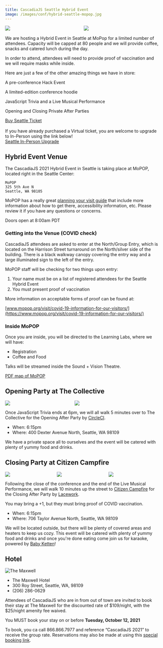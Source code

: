 ```yaml
---
title: CascadiaJS Seattle Hybrid Event
image: /images/conf/hybrid-seattle-mopop.jpg
---
```

<div style="display:flex;margin-bottom:16px;">
    <div style="width:49%;margin-right:2%"><img src="/images/conf/hybrid-seattle-mopop.jpg"/></div>
    <div style="width:49%"><img src="/images/conf/mopop-theatre.jpg"/></div>
</div>

We are hosting a Hybrid Event in Seattle at MoPop for a limited number of attendees. Capacity will be capped at 80 people and we will provide coffee, snacks and catered lunch during the day.

<p class="highlight warning">In order to attend, attendees will need to provide proof of vaccination and we will require masks while inside.</p>

Here are just a few of the other amazing things we have in store:

<i class="fas fa-gamepad"></i> A pre-conference Hack Event

<i class="fas fa-gifts"></i> A limited-edition conference hoodie

<i class="fas fa-turntable"></i> JavaScript Trivia and a Live Musical Performance

<i class="fas fa-glass-cheers"></i> Opening and Closing Private After Parties

<div class="cta"><a href="https://ti.to/event-loop/cascadiajs-2021">Buy Seattle Ticket</a></div>

<br/>
If you have already purchased a Virtual ticket, you are welcome to upgrade to In-Person using the link below!

<div class="cta secondary"><a href="https://ti.to/event-loop/cascadiajs-2021/with/ocoqz2cqwbq" title="Seattle ticket upgrade">Seattle In-Person Upgrade</a></div>


## Hybrid Event Venue
The CascadiaJS 2021 Hybrid Event in Seattle is taking place at MoPOP, located right in the Seattle Center:

```
MoPOP
325 5th Ave N
Seattle, WA 98105
```

MoPOP has a really great [planning your visit guide](https://www.mopop.org//visit/plan-your-visit/) that include more information about how to get there, accessibility information, etc. Please review it if you have any questions or concerns.

<span class="highlight warning">Doors open at 8:00am PDT</span>

### Getting into the Venue (COVID check)

CascadiaJS attendees are asked to enter at the North/Group Entry, which is located on the Harrison Street turnaround on the North/silver side of the building. There is a black walkway canopy covering the entry way and a large illuminated sign to the left of the entry.

MoPOP staff will be checking for two things upon entry:

1. Your name must be on a list of registered attendees for the Seattle Hybrid Event
2. You must present proof of vaccination

More information on acceptable forms of proof can be found at:

[www.mopop.org/visit/covid-19-information-for-our-visitors/](https://www.mopop.org/visit/covid-19-information-for-our-visitors/)

### Inside MoPOP

Once you are inside, you will be directed to the Learning Labs, where we will have:
- Registration
- Coffee and Food

Talks will be streamed inside the Sound + Vision Theatre.

[PDF map of MoPOP](https://www.mopop.org/media/8398/museum_map.pdf)

## Opening Party at The Collective

<div style="display:flex">
    <div style="width:44%;margin-right:1%"><img src="https://static.wixstatic.com/media/bef94c_41895d0b3e264c52a45158835898b87a~mv2.jpg/v1/fill/w_972,h_800,al_r,q_85,usm_4.00_1.00_0.00/bef94c_41895d0b3e264c52a45158835898b87a~mv2.webp"/></div>
    <div style="width:54.5%;"><img src="https://static.wixstatic.com/media/bef94c_80e7ca696ac74be5a0c3c5637ccf3171~mv2.png/v1/fill/w_674,h_447,q_90/bef94c_80e7ca696ac74be5a0c3c5637ccf3171~mv2.png"/></div>
</div>

Once JavaScript Trivia ends at 6pm, we will all walk 5 minutes over to The Collective for the Opening After Party by [CircleCI](/sponsors/circleci).

* When: 6:15pm
* Where: 400 Dexter Avenue North, Seattle, WA 98109

We have a private space all to ourselves and the event will be catered with plenty of yummy food and drinks.

## Closing Party at Citizen Campfire

<div style="display:flex">
    <div style="width:33%;margin-right:0.5%"><img src="/images/conf/citizen-bar.jpg"/></div>
    <div style="width:33%;margin-right:0.5%"><img src="/images/conf/citizen-covered.jpg"/></div>
    <div style="width:33%"><img src="/images/conf/citizen-needle.jpg"/></div>
</div>

Following the close of the conference and the end of the Live Musical Performance, we will walk 10 minutes up the street to <a target="_blank" href="https://www.citizencampfire.com/">Citizen Campfire</a> for the Closing After Party by [Lacework](https://www.lacework.com).

<span class="highlight warning">You may bring a +1, but they must bring proof of COVID vaccination.</span>

* When: 6:15pm
* Where: 706 Taylor Avenue North, Seattle, WA 98109​

We will be located outside, but there will be plenty of covered areas and heaters to keep us cozy. This event will be catered with plenty of yummy food and drinks and once you're done eating come join us for <i class="fas fa-microphone-stand"></i> karaoke, powered by <a target="_blank" href="https://babyketten.com/">Baby Ketten</a>!

## Hotel

![The Maxwell](https://d29n1a057lku1t.cloudfront.net/staypineapple.com-1418433281/cms/cache/v2/592717dd71ec1.jpg/1920x1080/resize/80/5914181b178057924ea8fa68719484e1.jpg)

* The Maxwell Hotel
* 300 Roy Street, Seattle, WA, 98109
* (206) 286-0629

Attendees of CascadiaJS who are in from out of town are invited to book their stay at The Maxwell for the discounted rate of $109/night, with the $25/night amenity fee waived.

You MUST book your stay on or before **Tuesday, October 12, 2021**

To book, you ca call 866.866.7977 and reference “CascadiaJS 2021” to receive the group rate. Reservations may also be made at using this [special booking link](https://be.synxis.com/?chain=26225&hotel=40432&arrive=11-02-21&depart=11-05-21&group=CASJS&configcode=rate&utm_source=cascadiajs-2021&utm_medium=referral&utm_campaign=group-sales-tmh). 

